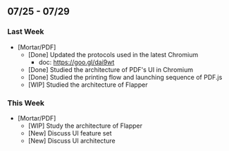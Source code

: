 ## 07/25 - 07/29 ##

### Last Week ###

* [Mortar/PDF]
    - [Done] Updated the protocols used in the latest Chromium
        - doc: https://goo.gl/dai9wt
    - [Done] Studied the architecture of PDF's UI in Chromium
    - [Done] Studied the printing flow and launching sequence of PDF.js
    - [WIP] Studied the architecture of Flapper

### This Week ###

* [Mortar/PDF]
    - [WIP] Study the architecture of Flapper
    - [New] Discuss UI feature set
    - [New] Discuss UI architecture
